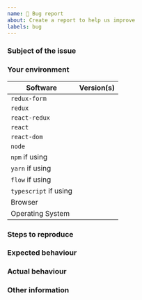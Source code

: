 ```yaml
---
name: 🐛 Bug report
about: Create a report to help us improve
labels: bug
---
```


<!--
Ouch, sorry you’ve run into a bug.  Thank for taking the time to report it!

Please fill in as much of the template below as you’re able.

P.S. have you seen our support and contributing docs?
https://github.com/redux-form/redux-form/blob/master/CONTRIBUTING.md
-->

### Subject of the issue

<!--
Describe your issue here.

This is _not_ a place to ask questions. Questions asked here will be closed.
For that, you can go to this places:

- [Gitter](https://gitter.im/erikras/redux-form)
- [StackOverflow](https://stackoverflow.com/questions/tagged/redux-form)
-->

### Your environment

| Software              | Version(s) |
| --------------------- | ---------- |
| `redux-form`          | 
| `redux`               | 
| `react-redux`         | 
| `react`               | 
| `react-dom`           | 
| `node`                | 
| `npm` if using        | 
| `yarn` if using       | 
| `flow` if using       | 
| `typescript` if using | 
| Browser               | 
| Operating System      | 

### Steps to reproduce

<!--
!!! IMPORTANT !!!
Tell us how to reproduce this issue. Please provide a working and simplified example.
If you're opening bug reports and not providing a Sandbox link, we may close your issue without notice.
Start from https://codesandbox.io/s/gJjDoKYWl or pick one the linked sandboxes on the README that is most like your app
!!! IMPORTANT !!!

🎉 BONUS POINTS for creating a [minimal reproduction](https://stackoverflow.com/help/mcve) and uploading it to GitHub. This will get you the fastest support. 🎉
-->

### Expected behaviour

<!-- What should happen? -->

### Actual behaviour

<!-- What happens instead? -->

### Other information

<!-- Include here any related information, stacktraces, related issues, links for Stack Overflow, Twitter, etc. -->
